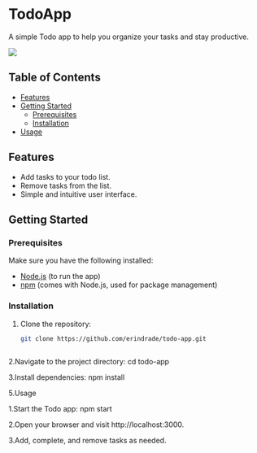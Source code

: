 # TodoApp

A simple Todo app to help you organize your tasks and stay productive.

![](https://i.imgur.com/kuEbmJr.png)

## Table of Contents

- [Features](#features)
- [Getting Started](#getting-started)
  - [Prerequisites](#prerequisites)
  - [Installation](#installation)
- [Usage](#usage)

## Features

- Add tasks to your todo list.
- Remove tasks from the list.
- Simple and intuitive user interface.

## Getting Started

### Prerequisites

Make sure you have the following installed:

- [Node.js](https://nodejs.org/) (to run the app)
- [npm](https://www.npmjs.com/) (comes with Node.js, used for package management)

### Installation

1. Clone the repository:

   ```bash
   git clone https://github.com/erindrade/todo-app.git
  
2.Navigate to the project directory:
   cd todo-app

3.Install dependencies:
  npm install

5.Usage


  1.Start the Todo app:
  npm start

  
  2.Open your browser and visit http://localhost:3000.

  
  3.Add, complete, and remove tasks as needed.  

